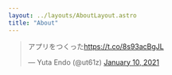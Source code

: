 ```yaml
---
layout: ../layouts/AboutLayout.astro
title: "About"
---
```


<blockquote class="twitter-tweet"><p lang="ja" dir="ltr">アプリをつくった<a href="https://t.co/8s93acBgJL">https://t.co/8s93acBgJL</a></p>&mdash; Yuta Endo (@ut61z) <a href="https://twitter.com/ut61z/status/1348122531924910083?ref_src=twsrc%5Etfw">January 10, 2021</a></blockquote> <script async src="https://platform.twitter.com/widgets.js" charset="utf-8"></script>

